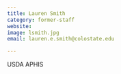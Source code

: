 ```yaml
---
title: Lauren Smith
category: former-staff
website: 
image: lsmith.jpg
email: lauren.e.smith@colostate.edu

---
```


USDA APHIS
